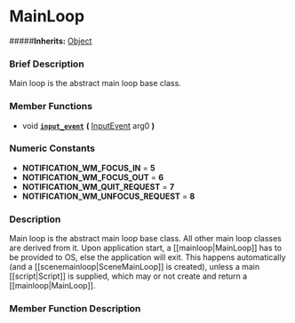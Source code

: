 #  MainLoop  
#####**Inherits:** [Object](class_object)

###  Brief Description  
Main loop is the abstract main loop base class.

###  Member Functions 
  * void  **[`input_event`](#input_event)**  **(** [InputEvent](class_inputevent) arg0  **)**

###  Numeric Constants  
  * **NOTIFICATION_WM_FOCUS_IN** = **5**
  * **NOTIFICATION_WM_FOCUS_OUT** = **6**
  * **NOTIFICATION_WM_QUIT_REQUEST** = **7**
  * **NOTIFICATION_WM_UNFOCUS_REQUEST** = **8**

###  Description  
Main loop is the abstract main loop base class. All other main loop classes are derived from it. Upon application start, a [[mainloop|MainLoop]] has to be provided to OS, else the application will exit. This happens automatically (and a [[scenemainloop|SceneMainLoop]] is created), unless a main [[script|Script]] is supplied, which may or not create and return a [[mainloop|MainLoop]].

###  Member Function Description  
